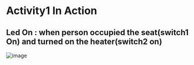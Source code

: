 # Activity1 In Action

## Led On : when person occupied the seat(switch1 On) and turned on the heater(switch2 on)


![image](https://user-images.githubusercontent.com/80813102/116209562-ad877700-a75f-11eb-8ed5-4cb64b395f66.png)


